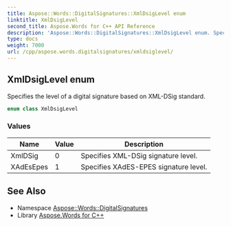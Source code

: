 ```yaml
---
title: Aspose::Words::DigitalSignatures::XmlDsigLevel enum
linktitle: XmlDsigLevel
second_title: Aspose.Words for C++ API Reference
description: 'Aspose::Words::DigitalSignatures::XmlDsigLevel enum. Specifies the level of a digital signature based on XML-DSig standard in C++.'
type: docs
weight: 7000
url: /cpp/aspose.words.digitalsignatures/xmldsiglevel/
---
```

## XmlDsigLevel enum


Specifies the level of a digital signature based on XML-DSig standard.

```cpp
enum class XmlDsigLevel
```

### Values

| Name | Value | Description |
| --- | --- | --- |
| XmlDSig | 0 | Specifies XML-DSig signature level. |
| XAdEsEpes | 1 | Specifies XAdES-EPES signature level. |

## See Also

* Namespace [Aspose::Words::DigitalSignatures](../)
* Library [Aspose.Words for C++](../../)
